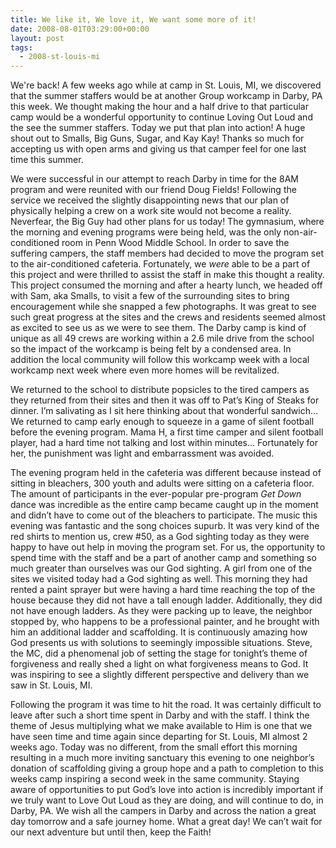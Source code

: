 ```yaml
---
title: We like it, We love it, We want some more of it!
date: 2008-08-01T03:29:00+00:00
layout: post
tags:
  - 2008-st-louis-mi
---
```

We're back! A few weeks ago while at camp in St. Louis, MI, we discovered that the summer staffers would be at another Group workcamp in Darby, PA this week. We thought making the hour and a half drive to that particular camp would be a wonderful opportunity to continue Loving Out Loud and the see the summer staffers. Today we put that plan into action! A huge shout out to Smalls, Big Guns, Sugar, and Kay Kay! Thanks so much for accepting us with open arms and giving us that camper feel for one last time this summer.

We were successful in our attempt to reach Darby in time for the 8AM program and were reunited with our friend Doug Fields! Following the service we received the slightly disappointing news that our plan of physically helping a crew on a work site would not become a reality. Neverfear, the Big Guy had other plans for us today! The gymnasium, where the morning and evening programs were being held, was the only non-air-conditioned room in Penn Wood Middle School. In order to save the suffering campers, the staff members had decided to move the program set to the air-conditioned cafeteria. Fortunately, we <span style="font-style: italic">were</span> able to be a part of this project and were thrilled to assist the staff in make this thought a reality. This project consumed the morning and after a hearty lunch, we headed off with Sam, aka Smalls, to visit a few of the surrounding sites to bring encouragement while she snapped a few photographs. It was great to see such great progress at the sites and the crews and residents seemed almost as excited to see us as we were to see them. The Darby camp is kind of unique as all 49 crews are working within a 2.6 mile drive from the school so the impact of the workcamp is being felt by a condensed area. In addition the local community will follow this workcamp week with a local workcamp next week where even more homes will be revitalized.

We returned to the school to distribute popsicles to the tired campers as they returned from their sites and then it was off to Pat&#8217;s King of Steaks for dinner. I&#8217;m salivating as I sit here thinking about that wonderful sandwich&#8230; We returned to camp early enough to squeeze in a game of silent football before the evening program. Mama H, a first time camper and silent football player, had a hard time not talking and lost within minutes&#8230; Fortunately for her, the punishment was light and embarrassment was avoided. 

The evening program held in the cafeteria was different because instead of sitting in bleachers, 300 youth and adults were sitting on a cafeteria floor. The amount of participants in the ever-popular pre-program <span style="font-style: italic">Get Down</span> dance was incredible as the entire camp became caught up in the moment and didn&#8217;t have to come out of the bleachers to participate. The music this evening was fantastic and the song choices supurb. It was very kind of the red shirts to mention us, crew #50, as a God sighting today as they were happy to have out help in moving the program set. For us, the opportunity to spend time with the staff and be a part of another camp and something so much greater than ourselves was our God sighting. A girl from one of the sites we visited today had a God sighting as well. This morning they had rented a paint sprayer but were having a hard time reaching the top of the house because they did not have a tall enough ladder. Additionally, they did not have enough ladders. As they were packing up to leave, the neighbor stopped by, who happens to be a professional painter, and he brought with him an additional ladder and scaffolding. It is continuously amazing how God presents us with solutions to seemingly impossible situations. Steve, the MC, did a phenomenal job of setting the stage for tonight&#8217;s theme of forgiveness and really shed a light on what forgiveness means to God. It was inspiring to see a slightly different perspective and delivery than we saw in St. Louis, MI.

Following the program it was time to hit the road. It was certainly difficult to leave after such a short time spent in Darby and with the staff. I think the theme of Jesus multiplying what we make available to Him is one that we have seen time and time again since departing for St. Louis, MI almost 2 weeks ago. Today was no different, from the small effort this morning resulting in a much more inviting sanctuary this evening to one neighbor&#8217;s donation of scaffolding giving a group hope and a path to completion to this weeks camp inspiring a second week in the same community. Staying aware of opportunities to put God&#8217;s love into action is incredibly important if we truly want to Love Out Loud as they are doing, and will continue to do, in Darby, PA. We wish all the campers in Darby and across the nation a great day tomorrow and a safe journey home. What a great day! We can&#8217;t wait for our next adventure but until then, keep the Faith!